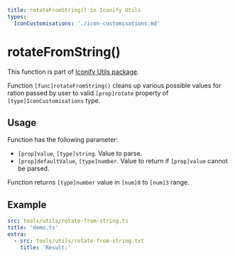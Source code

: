 ```yaml
title: rotateFromString() in Iconify Utils
types:
  IconCustomisations: './icon-customisations.md'
```

# rotateFromString()

This function is part of [Iconify Utils package](./index.md).

Function `[func]rotateFromString()` cleans up various possible values for ration passed by user to valid `[prop]rotate` property of `[type]IconCustomisations` type.

## Usage

Function has the following parameter:

- `[prop]value`, `[type]string`. Value to parse.
- `[prop]defaultValue`, `[type]number`. Value to return if `[prop]value` cannot be parsed.

Function returns `[type]number` value in `[num]0` to `[num]3` range.

## Example

```yaml
src: tools/utils/rotate-from-string.ts
title: 'demo.ts'
extra:
  - src: tools/utils/rotate-from-string.txt
    title: 'Result:'
```
